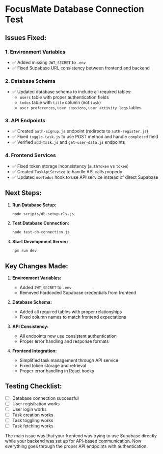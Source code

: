 # FocusMate Database Connection Test

## Issues Fixed:

### 1. Environment Variables
- ✅ Added missing `JWT_SECRET` to `.env`
- ✅ Fixed Supabase URL consistency between frontend and backend

### 2. Database Schema
- ✅ Updated database schema to include all required tables:
  - `users` table with proper authentication fields
  - `todos` table with `title` column (not `task`)
  - `user_preferences`, `user_sessions`, `user_activity_logs` tables

### 3. API Endpoints
- ✅ Created `auth-signup.js` endpoint (redirects to `auth-register.js`)
- ✅ Fixed `toggle-task.js` to use POST method and handle `completed` field
- ✅ Verified `add-task.js` and `get-user-data.js` endpoints

### 4. Frontend Services
- ✅ Fixed token storage inconsistency (`authToken` vs `token`)
- ✅ Created `TaskApiService` to handle API calls properly
- ✅ Updated `useTodos` hook to use API service instead of direct Supabase

## Next Steps:

1. **Run Database Setup:**
   ```bash
   node scripts/db-setup-rls.js
   ```

2. **Test Database Connection:**
   ```bash
   node test-db-connection.js
   ```

3. **Start Development Server:**
   ```bash
   npm run dev
   ```

## Key Changes Made:

1. **Environment Variables:**
   - Added `JWT_SECRET` to `.env`
   - Removed hardcoded Supabase credentials from frontend

2. **Database Schema:**
   - Added all required tables with proper relationships
   - Fixed column names to match frontend expectations

3. **API Consistency:**
   - All endpoints now use consistent authentication
   - Proper error handling and response formats

4. **Frontend Integration:**
   - Simplified task management through API service
   - Fixed token storage and retrieval
   - Proper error handling in React hooks

## Testing Checklist:

- [ ] Database connection successful
- [ ] User registration works
- [ ] User login works
- [ ] Task creation works
- [ ] Task toggling works
- [ ] Task fetching works

The main issue was that your frontend was trying to use Supabase directly while your backend was set up for API-based communication. Now everything goes through the proper API endpoints with authentication.